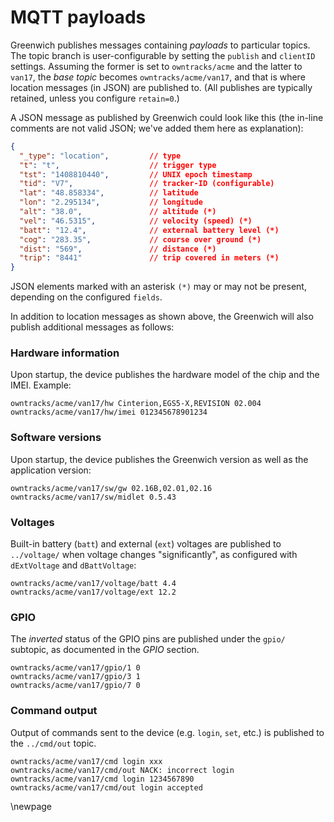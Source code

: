 # MQTT payloads

Greenwich publishes messages containing _payloads_ to particular topics. The topic branch
is user-configurable by setting the `publish` and `clientID` settings. Assuming the former
is set to `owntracks/acme` and the latter to `van17`, the _base topic_ becomes `owntracks/acme/van17`, and that is where location messages (in JSON) are published to. (All publishes are typically
retained, unless you configure `retain=0`.)


A JSON message as published by Greenwich could look like this (the in-line comments are not valid JSON; we've added them here as explanation):

```json
{
  "_type": "location",         // type
  "t": "t",                    // trigger type
  "tst": "1408810440",         // UNIX epoch timestamp
  "tid": "V7",                 // tracker-ID (configurable)
  "lat": "48.858334",          // latitude
  "lon": "2.295134",           // longitude
  "alt": "38.0",               // altitude (*)
  "vel": "46.5315",            // velocity (speed) (*)
  "batt": "12.4",              // external battery level (*)
  "cog": "283.35",             // course over ground (*)
  "dist": "569",               // distance (*)
  "trip": "8441"               // trip covered in meters (*)
}
```
JSON elements marked with an asterisk `(*)` may or may not be present, depending on the
configured `fields`.

In addition to location messages as shown above, the Greenwich will also publish additional
messages as follows:

### Hardware information

Upon startup, the device publishes the hardware model of the chip and the IMEI. Example:

```
owntracks/acme/van17/hw Cinterion,EGS5-X,REVISION 02.004
owntracks/acme/van17/hw/imei 012345678901234
```

### Software versions

Upon startup, the device publishes the Greenwich version as well as the application version:

```
owntracks/acme/van17/sw/gw 02.16B,02.01,02.16
owntracks/acme/van17/sw/midlet 0.5.43
```

### Voltages

Built-in battery (`batt`) and external (`ext`) voltages are published to `../voltage/` when voltage changes "significantly", as configured with `dExtVoltage` and `dBattVoltage`:

```
owntracks/acme/van17/voltage/batt 4.4
owntracks/acme/van17/voltage/ext 12.2
```


### GPIO

The *inverted* status of the GPIO pins are published under the `gpio/` subtopic, as documented in the _GPIO_ section.

```
owntracks/acme/van17/gpio/1 0
owntracks/acme/van17/gpio/3 1
owntracks/acme/van17/gpio/7 0
```

### Command output

Output of commands sent to the device (e.g. `login`, `set`, etc.) is published to the `../cmd/out` topic.

```
owntracks/acme/van17/cmd login xxx
owntracks/acme/van17/cmd/out NACK: incorrect login
owntracks/acme/van17/cmd login 1234567890
owntracks/acme/van17/cmd/out login accepted
```

\newpage
